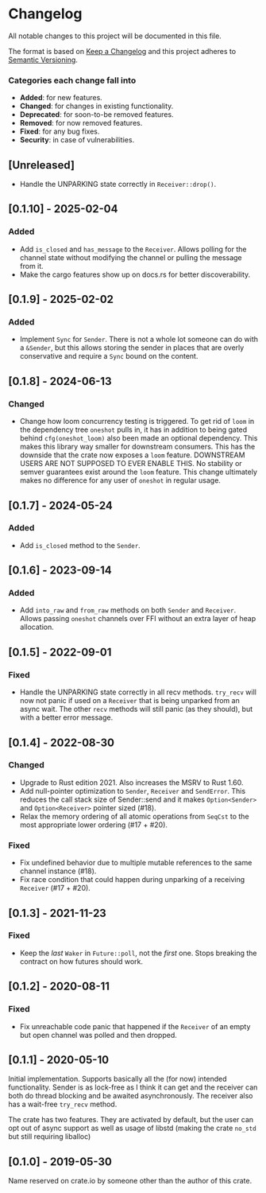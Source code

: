# Changelog
All notable changes to this project will be documented in this file.

The format is based on [Keep a Changelog](http://keepachangelog.com/en/1.0.0/)
and this project adheres to [Semantic Versioning](http://semver.org/spec/v2.0.0.html).

### Categories each change fall into

* **Added**: for new features.
* **Changed**: for changes in existing functionality.
* **Deprecated**: for soon-to-be removed features.
* **Removed**: for now removed features.
* **Fixed**: for any bug fixes.
* **Security**: in case of vulnerabilities.


## [Unreleased]

- Handle the UNPARKING state correctly in `Receiver::drop()`.


## [0.1.10] - 2025-02-04
### Added
- Add `is_closed` and `has_message` to the `Receiver`. Allows polling for the channel
  state without modifying the channel or pulling the message from it.
- Make the cargo features show up on docs.rs for better discoverability.


## [0.1.9] - 2025-02-02
### Added
- Implement `Sync` for `Sender`. There is not a whole lot someone can do with a `&Sender`,
  but this allows storing the sender in places that are overly conservative and require
  a `Sync` bound on the content.


## [0.1.8] - 2024-06-13
### Changed
- Change how loom concurrency testing is triggered. To get rid of `loom` in the dependency tree
  `oneshot` pulls in, it has in addition to being gated behind `cfg(oneshot_loom)` also been made
  an optional dependency. This makes this library way smaller for downstream consumers.
  This has the downside that the crate now exposes a `loom` feature.
  DOWNSTREAM USERS ARE NOT SUPPOSED TO EVER ENABLE THIS. No stability or semver
  guarantees exist around the `loom` feature.
  This change ultimately makes no difference for any user of `oneshot` in regular usage.


## [0.1.7] - 2024-05-24
### Added
* Add `is_closed` method to the `Sender`.


## [0.1.6] - 2023-09-14
### Added
* Add `into_raw` and `from_raw` methods on both `Sender` and `Receiver`. Allows passing `oneshot`
  channels over FFI without an extra layer of heap allocation.


## [0.1.5] - 2022-09-01
### Fixed
- Handle the UNPARKING state correctly in all recv methods. `try_recv` will now not panic
  if used on a `Receiver` that is being unparked from an async wait. The other `recv` methods
  will still panic (as they should), but with a better error message.


## [0.1.4] - 2022-08-30
### Changed
- Upgrade to Rust edition 2021. Also increases the MSRV to Rust 1.60.
- Add null-pointer optimization to `Sender`, `Receiver` and `SendError`.
  This reduces the call stack size of Sender::send and it makes
  `Option<Sender>` and `Option<Receiver>` pointer sized (#18).
- Relax the memory ordering of all atomic operations from `SeqCst` to the most appropriate
  lower ordering (#17 + #20).

### Fixed
- Fix undefined behavior due to multiple mutable references to the same channel instance (#18).
- Fix race condition that could happen during unparking of a receiving `Receiver` (#17 + #20).


## [0.1.3] - 2021-11-23
### Fixed
- Keep the *last* `Waker` in `Future::poll`, not the *first* one. Stops breaking the contract
  on how futures should work.


## [0.1.2] - 2020-08-11
### Fixed
- Fix unreachable code panic that happened if the `Receiver` of an empty but open channel was
  polled and then dropped.


## [0.1.1] - 2020-05-10
Initial implementation. Supports basically all the (for now) intended functionality.
Sender is as lock-free as I think it can get and the receiver can both do thread blocking
and be awaited asynchronously. The receiver also has a wait-free `try_recv` method.

The crate has two features. They are activated by default, but the user can opt out of async
support as well as usage of libstd (making the crate `no_std` but still requiring liballoc)


## [0.1.0] - 2019-05-30
Name reserved on crate.io by someone other than the author of this crate.
